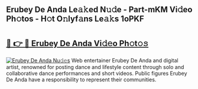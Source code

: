 ## Erubey De Anda Le𝚊𝚔ed N𝚞𝚍e - Part-mKM Vi𝚍eo Ph𝚘tos - H𝚘t O𝚗lyf𝚊ns Le𝚊𝚔s 1oPKF

# <h2><a href="http://hf570c.feru.top/?c=Erubey+De+Anda">🔗 👉 🔴 Erubey De Anda Vi𝚍𝚎o Ph𝚘t𝚘𝚜</a></h2>

[![Erubey De Anda Nu𝚍𝚎s](https://i.imgur.com/0TWrTi3.gif)](http://hf570c.feru.top/?c=Erubey+De+Anda)
Web entertainer Erubey De Anda and digital artist, renowned for posting dance and lifestyle content through solo and collaborative dance performances and short videos. Public figures Erubey De Anda have a responsibility to represent their communities. 
